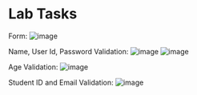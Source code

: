 # Lab Tasks

Form: 
![image](https://github.com/akashasmaul/ADVANCED-PROGRAMMING-WITH-Dot-NET/assets/98410077/144fefb6-4525-49da-b873-9b043131f276)

Name, User Id, Password Validation:
![image](https://github.com/akashasmaul/ADVANCED-PROGRAMMING-WITH-Dot-NET/assets/98410077/01baefa9-31df-4a5b-a955-0d9cdad588e1)
![image](https://github.com/akashasmaul/ADVANCED-PROGRAMMING-WITH-Dot-NET/assets/98410077/e4b070dc-5207-4eda-88a0-63f48ece0e89)

Age Validation:
![image](https://github.com/akashasmaul/ADVANCED-PROGRAMMING-WITH-Dot-NET/assets/98410077/f2c6613e-8927-43b2-ae48-08a3146834f6)

Student ID and Email Validation:
![image](https://github.com/akashasmaul/ADVANCED-PROGRAMMING-WITH-Dot-NET/assets/98410077/d28ef279-0bd4-4a9d-ad61-d6d763ebc54c)



